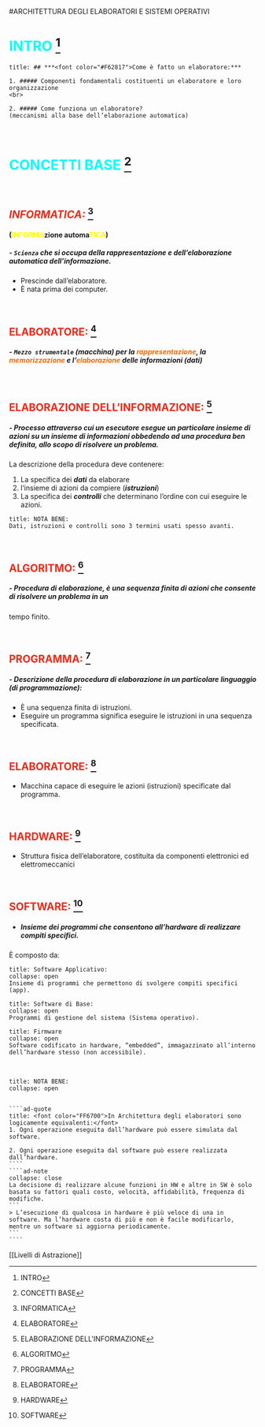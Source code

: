 #ARCHITETTURA DEGLI ELABORATORI E SISTEMI OPERATIVI 

[^1]: INTRO

[^2]: CONCETTI BASE 

[^3]: INFORMATICA

[^4]: ELABORATORE 

[^5]: ELABORAZIONE DELL'INFORMAZIONE 

[^6]: ALGORITMO

[^7]: PROGRAMMA

[^8]: HARDWARE

[^9]: SOFTWARE



# <font color="Cyan">INTRO</font> [^1]


```ad-seealso
title: ## ***<font color="#F62817">Come è fatto un elaboratore:***

1. ##### Componenti fondamentali costituenti un elaboratore e loro organizzazione
<br>

2. ##### Come funziona un elaboratore?
(meccanismi alla base dell’elaborazione automatica)

```
<br>

# <font color="Cyan">CONCETTI BASE</font> [^2]

<br>

## ***<font color="#F62817">INFORMATICA:</font>***  [^3] 
#### (<font color="Yellow">INFORMA</font>zione automa<font color="Yellow">TICA</font>)

##### - `Scienza` che si occupa della rappresentazione e dell’elaborazione automatica dell’informazione. 
- Prescinde dall’elaboratore.
- È nata prima dei computer.

<br>

## <font color="#F62817">ELABORATORE:</font> [^4]  
##### - `Mezzo strumentale` (***macchina***) per la <font color="#FF6700">rappresentazione</font>, la <font color="#FF6700">memorizzazione</font> e l’<font color="#FF6700">elaborazione</font> delle informazioni (***dati***)

<br>

## <font color="#F62817">ELABORAZIONE DELL’INFORMAZIONE:</font> [^5]
##### - Processo attraverso cui un esecutore esegue un particolare insieme di azioni su un insieme di informazioni obbedendo ad una procedura ben definita, allo scopo di risolvere un problema.  

La descrizione della procedura deve contenere: 
1. La specifica dei ***dati*** da elaborare
2. l’insieme di azioni da compiere (***istruzioni***) 
3. La specifica dei ***controlli*** che determinano l’ordine con cui eseguire le azioni. 

```ad-danger
title: NOTA BENE:
Dati, istruzioni e controlli sono 3 termini usati spesso avanti.
```
<br>


## <font color="#F62817">ALGORITMO:</font> [^6]  
#####  - Procedura di elaborazione, è una sequenza finita di azioni che consente di risolvere un problema in un  
tempo finito.

<br>


## <font color="#F62817">PROGRAMMA:</font> [^7]  
##### - Descrizione della procedura di elaborazione in un particolare linguaggio (di programmazione): 
- È una  sequenza finita di istruzioni. 
- Eseguire un programma significa eseguire le istruzioni in una sequenza specificata.

<br>

## <font color="#F62817">ELABORATORE:</font> [^4]   
 - Macchina capace di eseguire le azioni (istruzioni) specificate dal programma.  

<br>


## <font color="#F62817">HARDWARE:</font> [^8]  
- Struttura fisica dell’elaboratore, costituita da componenti elettronici ed elettromeccanici

<br>


## <font color="#F62817">SOFTWARE:</font> [^9]
- #####  Insieme dei programmi che consentono all’hardware di realizzare compiti specifici. 

È composto da:  


```ad-todo
title: Software Applicativo: 
collapse: open
Insieme di programmi che permettono di svolgere compiti specifici (app).
```

```ad-todo
title: Software di Base:
collapse: open
Programmi di gestione del sistema (Sistema operativo).  
``` 

 ```ad-todo
 title: Firmware
 collapse: open
 Software codificato in hardware, “embedded”, immagazzinato all’interno dell’hardware stesso (non accessibile).
```
<br>

`````ad-attention
title: NOTA BENE:
collapse: open
 

````ad-quote
title: <font color="FF6700">In Architettura degli elaboratori sono logicamente equivalenti:</font>
1. Ogni operazione eseguita dall’hardware può essere simulata dal software.  

2. Ogni operazione eseguita dal software può essere realizzata dall’hardware.
````
````ad-note
collapse: close
La decisione di realizzare alcune funzioni in HW e altre in SW è solo basata su fattori quali costo, velocità, affidabilità, frequenza di modifiche.  
```
> L’esecuzione di qualcosa in hardware è più veloce di una in software. Ma l’hardware costa di più e non è facile modificarlo, mentre un software si aggiorna periodicamente.
```
````
`````



 



[[Livelli di Astrazione]]

